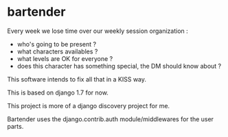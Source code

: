 # bartender
Every week we lose time over our weekly session organization :
 - who's going to be present ?
 - what characters availables ?
 - what levels are OK for everyone ?
 - does this character has something special, the DM should know about ?

This software intends to fix all that in a KISS way.

This is based on django 1.7 for now.

This project is more of a django discovery project for me.

Bartender uses the django.contrib.auth module/middlewares for the user parts.
